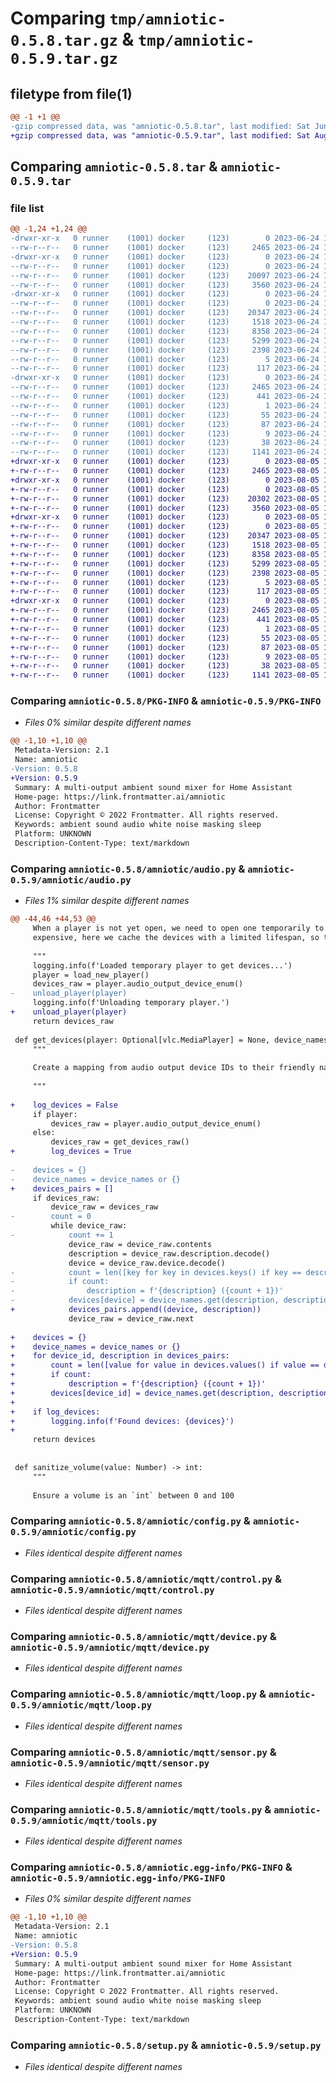 # Comparing `tmp/amniotic-0.5.8.tar.gz` & `tmp/amniotic-0.5.9.tar.gz`

## filetype from file(1)

```diff
@@ -1 +1 @@
-gzip compressed data, was "amniotic-0.5.8.tar", last modified: Sat Jun 24 14:35:41 2023, max compression
+gzip compressed data, was "amniotic-0.5.9.tar", last modified: Sat Aug  5 12:30:34 2023, max compression
```

## Comparing `amniotic-0.5.8.tar` & `amniotic-0.5.9.tar`

### file list

```diff
@@ -1,24 +1,24 @@
-drwxr-xr-x   0 runner    (1001) docker     (123)        0 2023-06-24 14:35:41.024410 amniotic-0.5.8/
--rw-r--r--   0 runner    (1001) docker     (123)     2465 2023-06-24 14:35:41.024410 amniotic-0.5.8/PKG-INFO
-drwxr-xr-x   0 runner    (1001) docker     (123)        0 2023-06-24 14:35:41.020410 amniotic-0.5.8/amniotic/
--rw-r--r--   0 runner    (1001) docker     (123)        0 2023-06-24 14:35:33.000000 amniotic-0.5.8/amniotic/__init__.py
--rw-r--r--   0 runner    (1001) docker     (123)    20097 2023-06-24 14:35:33.000000 amniotic-0.5.8/amniotic/audio.py
--rw-r--r--   0 runner    (1001) docker     (123)     3560 2023-06-24 14:35:33.000000 amniotic-0.5.8/amniotic/config.py
-drwxr-xr-x   0 runner    (1001) docker     (123)        0 2023-06-24 14:35:41.024410 amniotic-0.5.8/amniotic/mqtt/
--rw-r--r--   0 runner    (1001) docker     (123)        0 2023-06-24 14:35:33.000000 amniotic-0.5.8/amniotic/mqtt/__init__.py
--rw-r--r--   0 runner    (1001) docker     (123)    20347 2023-06-24 14:35:33.000000 amniotic-0.5.8/amniotic/mqtt/control.py
--rw-r--r--   0 runner    (1001) docker     (123)     1518 2023-06-24 14:35:33.000000 amniotic-0.5.8/amniotic/mqtt/device.py
--rw-r--r--   0 runner    (1001) docker     (123)     8358 2023-06-24 14:35:33.000000 amniotic-0.5.8/amniotic/mqtt/loop.py
--rw-r--r--   0 runner    (1001) docker     (123)     5299 2023-06-24 14:35:33.000000 amniotic-0.5.8/amniotic/mqtt/sensor.py
--rw-r--r--   0 runner    (1001) docker     (123)     2398 2023-06-24 14:35:33.000000 amniotic-0.5.8/amniotic/mqtt/tools.py
--rw-r--r--   0 runner    (1001) docker     (123)        5 2023-06-24 14:35:38.000000 amniotic-0.5.8/amniotic/version
--rw-r--r--   0 runner    (1001) docker     (123)      117 2023-06-24 14:35:33.000000 amniotic-0.5.8/amniotic/version.py
-drwxr-xr-x   0 runner    (1001) docker     (123)        0 2023-06-24 14:35:41.020410 amniotic-0.5.8/amniotic.egg-info/
--rw-r--r--   0 runner    (1001) docker     (123)     2465 2023-06-24 14:35:40.000000 amniotic-0.5.8/amniotic.egg-info/PKG-INFO
--rw-r--r--   0 runner    (1001) docker     (123)      441 2023-06-24 14:35:41.000000 amniotic-0.5.8/amniotic.egg-info/SOURCES.txt
--rw-r--r--   0 runner    (1001) docker     (123)        1 2023-06-24 14:35:40.000000 amniotic-0.5.8/amniotic.egg-info/dependency_links.txt
--rw-r--r--   0 runner    (1001) docker     (123)       55 2023-06-24 14:35:40.000000 amniotic-0.5.8/amniotic.egg-info/entry_points.txt
--rw-r--r--   0 runner    (1001) docker     (123)       87 2023-06-24 14:35:40.000000 amniotic-0.5.8/amniotic.egg-info/requires.txt
--rw-r--r--   0 runner    (1001) docker     (123)        9 2023-06-24 14:35:40.000000 amniotic-0.5.8/amniotic.egg-info/top_level.txt
--rw-r--r--   0 runner    (1001) docker     (123)       38 2023-06-24 14:35:41.024410 amniotic-0.5.8/setup.cfg
--rw-r--r--   0 runner    (1001) docker     (123)     1141 2023-06-24 14:35:33.000000 amniotic-0.5.8/setup.py
+drwxr-xr-x   0 runner    (1001) docker     (123)        0 2023-08-05 12:30:34.445958 amniotic-0.5.9/
+-rw-r--r--   0 runner    (1001) docker     (123)     2465 2023-08-05 12:30:34.445958 amniotic-0.5.9/PKG-INFO
+drwxr-xr-x   0 runner    (1001) docker     (123)        0 2023-08-05 12:30:34.445958 amniotic-0.5.9/amniotic/
+-rw-r--r--   0 runner    (1001) docker     (123)        0 2023-08-05 12:30:24.000000 amniotic-0.5.9/amniotic/__init__.py
+-rw-r--r--   0 runner    (1001) docker     (123)    20302 2023-08-05 12:30:24.000000 amniotic-0.5.9/amniotic/audio.py
+-rw-r--r--   0 runner    (1001) docker     (123)     3560 2023-08-05 12:30:24.000000 amniotic-0.5.9/amniotic/config.py
+drwxr-xr-x   0 runner    (1001) docker     (123)        0 2023-08-05 12:30:34.445958 amniotic-0.5.9/amniotic/mqtt/
+-rw-r--r--   0 runner    (1001) docker     (123)        0 2023-08-05 12:30:24.000000 amniotic-0.5.9/amniotic/mqtt/__init__.py
+-rw-r--r--   0 runner    (1001) docker     (123)    20347 2023-08-05 12:30:24.000000 amniotic-0.5.9/amniotic/mqtt/control.py
+-rw-r--r--   0 runner    (1001) docker     (123)     1518 2023-08-05 12:30:24.000000 amniotic-0.5.9/amniotic/mqtt/device.py
+-rw-r--r--   0 runner    (1001) docker     (123)     8358 2023-08-05 12:30:24.000000 amniotic-0.5.9/amniotic/mqtt/loop.py
+-rw-r--r--   0 runner    (1001) docker     (123)     5299 2023-08-05 12:30:24.000000 amniotic-0.5.9/amniotic/mqtt/sensor.py
+-rw-r--r--   0 runner    (1001) docker     (123)     2398 2023-08-05 12:30:24.000000 amniotic-0.5.9/amniotic/mqtt/tools.py
+-rw-r--r--   0 runner    (1001) docker     (123)        5 2023-08-05 12:30:31.000000 amniotic-0.5.9/amniotic/version
+-rw-r--r--   0 runner    (1001) docker     (123)      117 2023-08-05 12:30:24.000000 amniotic-0.5.9/amniotic/version.py
+drwxr-xr-x   0 runner    (1001) docker     (123)        0 2023-08-05 12:30:34.445958 amniotic-0.5.9/amniotic.egg-info/
+-rw-r--r--   0 runner    (1001) docker     (123)     2465 2023-08-05 12:30:34.000000 amniotic-0.5.9/amniotic.egg-info/PKG-INFO
+-rw-r--r--   0 runner    (1001) docker     (123)      441 2023-08-05 12:30:34.000000 amniotic-0.5.9/amniotic.egg-info/SOURCES.txt
+-rw-r--r--   0 runner    (1001) docker     (123)        1 2023-08-05 12:30:34.000000 amniotic-0.5.9/amniotic.egg-info/dependency_links.txt
+-rw-r--r--   0 runner    (1001) docker     (123)       55 2023-08-05 12:30:34.000000 amniotic-0.5.9/amniotic.egg-info/entry_points.txt
+-rw-r--r--   0 runner    (1001) docker     (123)       87 2023-08-05 12:30:34.000000 amniotic-0.5.9/amniotic.egg-info/requires.txt
+-rw-r--r--   0 runner    (1001) docker     (123)        9 2023-08-05 12:30:34.000000 amniotic-0.5.9/amniotic.egg-info/top_level.txt
+-rw-r--r--   0 runner    (1001) docker     (123)       38 2023-08-05 12:30:34.445958 amniotic-0.5.9/setup.cfg
+-rw-r--r--   0 runner    (1001) docker     (123)     1141 2023-08-05 12:30:24.000000 amniotic-0.5.9/setup.py
```

### Comparing `amniotic-0.5.8/PKG-INFO` & `amniotic-0.5.9/PKG-INFO`

 * *Files 0% similar despite different names*

```diff
@@ -1,10 +1,10 @@
 Metadata-Version: 2.1
 Name: amniotic
-Version: 0.5.8
+Version: 0.5.9
 Summary: A multi-output ambient sound mixer for Home Assistant
 Home-page: https://link.frontmatter.ai/amniotic
 Author: Frontmatter
 License: Copyright © 2022 Frontmatter. All rights reserved.
 Keywords: ambient sound audio white noise masking sleep
 Platform: UNKNOWN
 Description-Content-Type: text/markdown
```

### Comparing `amniotic-0.5.8/amniotic/audio.py` & `amniotic-0.5.9/amniotic/audio.py`

 * *Files 1% similar despite different names*

```diff
@@ -44,46 +44,53 @@
     When a player is not yet open, we need to open one temporarily to fetch the audio devices. Since this is somewhat
     expensive, here we cache the devices with a limited lifespan, so that this is only done so often.
 
     """
     logging.info(f'Loaded temporary player to get devices...')
     player = load_new_player()
     devices_raw = player.audio_output_device_enum()
-    unload_player(player)
     logging.info(f'Unloading temporary player.')
+    unload_player(player)
     return devices_raw
 
 def get_devices(player: Optional[vlc.MediaPlayer] = None, device_names: dict[str, str] = None) -> dict[str, str]:
     """
 
     Create a mapping from audio output device IDs to their friendly names from VLC's peculiar enum format.
 
     """
 
+    log_devices = False
     if player:
         devices_raw = player.audio_output_device_enum()
     else:
         devices_raw = get_devices_raw()
+        log_devices = True
 
-    devices = {}
-    device_names = device_names or {}
+    devices_pairs = []
     if devices_raw:
         device_raw = devices_raw
-        count = 0
         while device_raw:
-            count += 1
             device_raw = device_raw.contents
             description = device_raw.description.decode()
             device = device_raw.device.decode()
-            count = len([key for key in devices.keys() if key == description])
-            if count:
-                description = f'{description} ({count + 1})'
-            devices[device] = device_names.get(description, description)
+            devices_pairs.append((device, description))
             device_raw = device_raw.next
 
+    devices = {}
+    device_names = device_names or {}
+    for device_id, description in devices_pairs:
+        count = len([value for value in devices.values() if value == description])
+        if count:
+            description = f'{description} ({count + 1})'
+        devices[device_id] = device_names.get(description, description)
+
+    if log_devices:
+        logging.info(f'Found devices: {devices}')
+
     return devices
 
 
 def sanitize_volume(value: Number) -> int:
     """
 
     Ensure a volume is an `int` between 0 and 100
```

### Comparing `amniotic-0.5.8/amniotic/config.py` & `amniotic-0.5.9/amniotic/config.py`

 * *Files identical despite different names*

### Comparing `amniotic-0.5.8/amniotic/mqtt/control.py` & `amniotic-0.5.9/amniotic/mqtt/control.py`

 * *Files identical despite different names*

### Comparing `amniotic-0.5.8/amniotic/mqtt/device.py` & `amniotic-0.5.9/amniotic/mqtt/device.py`

 * *Files identical despite different names*

### Comparing `amniotic-0.5.8/amniotic/mqtt/loop.py` & `amniotic-0.5.9/amniotic/mqtt/loop.py`

 * *Files identical despite different names*

### Comparing `amniotic-0.5.8/amniotic/mqtt/sensor.py` & `amniotic-0.5.9/amniotic/mqtt/sensor.py`

 * *Files identical despite different names*

### Comparing `amniotic-0.5.8/amniotic/mqtt/tools.py` & `amniotic-0.5.9/amniotic/mqtt/tools.py`

 * *Files identical despite different names*

### Comparing `amniotic-0.5.8/amniotic.egg-info/PKG-INFO` & `amniotic-0.5.9/amniotic.egg-info/PKG-INFO`

 * *Files 0% similar despite different names*

```diff
@@ -1,10 +1,10 @@
 Metadata-Version: 2.1
 Name: amniotic
-Version: 0.5.8
+Version: 0.5.9
 Summary: A multi-output ambient sound mixer for Home Assistant
 Home-page: https://link.frontmatter.ai/amniotic
 Author: Frontmatter
 License: Copyright © 2022 Frontmatter. All rights reserved.
 Keywords: ambient sound audio white noise masking sleep
 Platform: UNKNOWN
 Description-Content-Type: text/markdown
```

### Comparing `amniotic-0.5.8/setup.py` & `amniotic-0.5.9/setup.py`

 * *Files identical despite different names*

